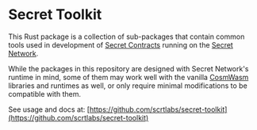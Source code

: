 # Secret Toolkit

This Rust package is a collection of sub-packages that contain common tools used in development of [Secret Contracts](https://docs.scrt.network/dev/secret-contracts.html) running on the [Secret Network](https://scrt.network/).

While the packages in this repository are designed with Secret Network's runtime in mind, some of them may work well with the vanilla [CosmWasm](https://cosmwasm.com/) libraries and runtimes as well, or only require minimal modifications to be compatible with them.

See usage and docs at: [https://github.com/scrtlabs/secret-toolkit](https://github.com/scrtlabs/secret-toolkit)
